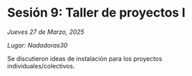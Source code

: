 # Sesión 9: Taller de proyectos I

_Jueves 27 de Marzo, 2025_

_Lugar: Nadadoras30_

Se discutieron ideas de instalación para los proyectos individuales/colectivos.
